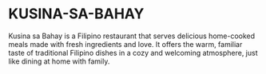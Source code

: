 # KUSINA-SA-BAHAY
Kusina sa Bahay is a Filipino restaurant that serves delicious home-cooked meals made with fresh ingredients and love. It offers the warm, familiar taste of traditional Filipino dishes in a cozy and welcoming atmosphere, just like dining at home with family.
